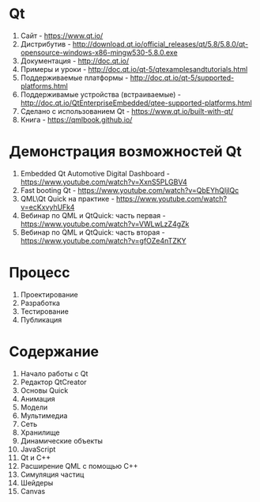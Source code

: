 # Qt
1. Сайт - https://www.qt.io/
1. Дистрибутив - http://download.qt.io/official_releases/qt/5.8/5.8.0/qt-opensource-windows-x86-mingw530-5.8.0.exe
1. Документация - http://doc.qt.io/
1. Примеры и уроки - http://doc.qt.io/qt-5/qtexamplesandtutorials.html
1. Поддерживаемые платформы - http://doc.qt.io/qt-5/supported-platforms.html
1. Поддерживамые устройства (встраиваемые) - http://doc.qt.io/QtEnterpriseEmbedded/qtee-supported-platforms.html
1. Сделано с использованием Qt - https://www.qt.io/built-with-qt/
1. Книга - https://qmlbook.github.io/

# Демонстрация возможностей Qt
1. Embedded Qt Automotive Digital Dashboard - https://www.youtube.com/watch?v=XxnS5PLGBV4
1. Fast booting Qt - https://www.youtube.com/watch?v=QbEYhQIjlQc
1. QML\Qt Quick на практике - https://www.youtube.com/watch?v=ecKxvyhUFk4
1. Вебинар по QML и QtQuick: часть первая - https://www.youtube.com/watch?v=VWLwLzZ4gZk
1. Вебинар по QML и QtQuick: часть вторая - https://www.youtube.com/watch?v=gfOZe4nTZKY

# Процесс
1. Проектирование
1. Разработка
1. Тестирование
1. Публикация

# Содержание
1. Начало работы с Qt
1. Редактор QtCreator
1. Основы Quick
1. Анимация
1. Модели
1. Мультимедиа
1. Сеть
1. Хранилище
1. Динамические объекты
1. JavaScript
1. Qt и C++ 
1. Расширение QML с помощью C++
1. Симуляция частиц
1. Шейдеры
1. Canvas

